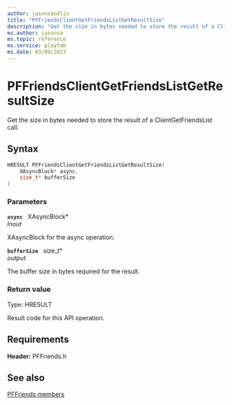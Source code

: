 ```yaml
---
author: jasonsandlin
title: "PFFriendsClientGetFriendsListGetResultSize"
description: "Get the size in bytes needed to store the result of a ClientGetFriendsList call."
ms.author: jasonsa
ms.topic: reference
ms.service: playfab
ms.date: 03/09/2023
---
```


# PFFriendsClientGetFriendsListGetResultSize  

Get the size in bytes needed to store the result of a ClientGetFriendsList call.  

## Syntax  
  
```cpp
HRESULT PFFriendsClientGetFriendsListGetResultSize(  
    XAsyncBlock* async,  
    size_t* bufferSize  
)  
```  
  
### Parameters  
  
**`async`** &nbsp; XAsyncBlock*  
*_Inout_*  
  
XAsyncBlock for the async operation.  
  
**`bufferSize`** &nbsp; size_t*  
*output*  
  
The buffer size in bytes required for the result.  
  
  
### Return value
Type: HRESULT
  
Result code for this API operation.
  
  
## Requirements  
  
**Header:** PFFriends.h
  
## See also  
[PFFriends members](../pffriends_members.md)  

  
  

